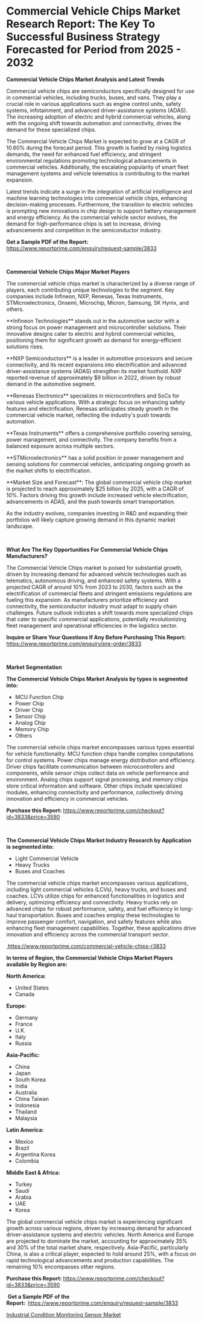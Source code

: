<p><h1>Commercial Vehicle Chips Market Research Report: The Key To Successful Business Strategy Forecasted for Period from 2025 - 2032</h1></p><p><strong>Commercial Vehicle Chips Market Analysis and Latest Trends</strong></p>
<p><p>Commercial vehicle chips are semiconductors specifically designed for use in commercial vehicles, including trucks, buses, and vans. They play a crucial role in various applications such as engine control units, safety systems, infotainment, and advanced driver-assistance systems (ADAS). The increasing adoption of electric and hybrid commercial vehicles, along with the ongoing shift towards automation and connectivity, drives the demand for these specialized chips.</p><p>The Commercial Vehicle Chips Market is expected to grow at a CAGR of 10.60% during the forecast period. This growth is fueled by rising logistics demands, the need for enhanced fuel efficiency, and stringent environmental regulations promoting technological advancements in commercial vehicles. Additionally, the escalating popularity of smart fleet management systems and vehicle telematics is contributing to the market expansion.</p><p>Latest trends indicate a surge in the integration of artificial intelligence and machine learning technologies into commercial vehicle chips, enhancing decision-making processes. Furthermore, the transition to electric vehicles is prompting new innovations in chip design to support battery management and energy efficiency. As the commercial vehicle sector evolves, the demand for high-performance chips is set to increase, driving advancements and competition in the semiconductor industry.</p></p>
<p><strong>Get a Sample PDF of the Report:&nbsp;</strong> <a href="https://www.reportprime.com/enquiry/request-sample/3833?utm_campaign=3288&utm_medium=2&utm_source=Github&utm_content=ia&utm_term=18032025&utm_id=commercial-vehicle-chips">https://www.reportprime.com/enquiry/request-sample/3833</a></p>
<p>&nbsp;</p>
<p><strong>Commercial Vehicle Chips Major Market Players</strong></p>
<p><p>The commercial vehicle chips market is characterized by a diverse range of players, each contributing unique technologies to the segment. Key companies include Infineon, NXP, Renesas, Texas Instruments, STMicroelectronics, Onsemi, Microchip, Micron, Samsung, SK Hynix, and others.</p><p>**Infineon Technologies** stands out in the automotive sector with a strong focus on power management and microcontroller solutions. Their innovative designs cater to electric and hybrid commercial vehicles, positioning them for significant growth as demand for energy-efficient solutions rises. </p><p>**NXP Semiconductors** is a leader in automotive processors and secure connectivity, and its recent expansions into electrification and advanced driver-assistance systems (ADAS) strengthen its market foothold. NXP reported revenue of approximately $9 billion in 2022, driven by robust demand in the automotive segment.</p><p>**Renesas Electronics** specializes in microcontrollers and SoCs for various vehicle applications. With a strategic focus on enhancing safety features and electrification, Renesas anticipates steady growth in the commercial vehicle market, reflecting the industry's push towards automation.</p><p>**Texas Instruments** offers a comprehensive portfolio covering sensing, power management, and connectivity. The company benefits from a balanced exposure across multiple sectors.</p><p>**STMicroelectronics** has a solid position in power management and sensing solutions for commercial vehicles, anticipating ongoing growth as the market shifts to electrification. </p><p>**Market Size and Forecast**: The global commercial vehicle chip market is projected to reach approximately $25 billion by 2025, with a CAGR of 10%. Factors driving this growth include increased vehicle electrification, advancements in ADAS, and the push towards smart transportation.</p><p>As the industry evolves, companies investing in R&D and expanding their portfolios will likely capture growing demand in this dynamic market landscape.</p></p>
<p>&nbsp;</p>
<p><strong>What Are The Key Opportunities For Commercial Vehicle Chips Manufacturers?</strong></p>
<p><p>The Commercial Vehicle Chips market is poised for substantial growth, driven by increasing demand for advanced vehicle technologies such as telematics, autonomous driving, and enhanced safety systems. With a projected CAGR of around 10% from 2023 to 2030, factors such as the electrification of commercial fleets and stringent emissions regulations are fueling this expansion. As manufacturers prioritize efficiency and connectivity, the semiconductor industry must adapt to supply chain challenges. Future outlook indicates a shift towards more specialized chips that cater to specific commercial applications, potentially revolutionizing fleet management and operational efficiencies in the logistics sector.</p></p>
<p><strong>Inquire or Share Your Questions If Any Before Purchasing This Report:</strong> <a href="https://www.reportprime.com/enquiry/pre-order/3833?utm_campaign=3288&utm_medium=2&utm_source=Github&utm_content=ia&utm_term=18032025&utm_id=commercial-vehicle-chips">https://www.reportprime.com/enquiry/pre-order/3833</a></p>
<p>&nbsp;</p>
<p><strong>Market Segmentation</strong></p>
<p><strong>The Commercial Vehicle Chips Market Analysis by types is segmented into:</strong></p>
<p><ul><li>MCU Function Chip</li><li>Power Chip</li><li>Driver Chip</li><li>Sensor Chip</li><li>Analog Chip</li><li>Memory Chip</li><li>Others</li></ul></p>
<p><p>The commercial vehicle chips market encompasses various types essential for vehicle functionality. MCU function chips handle complex computations for control systems. Power chips manage energy distribution and efficiency. Driver chips facilitate communication between microcontrollers and components, while sensor chips collect data on vehicle performance and environment. Analog chips support signal processing, and memory chips store critical information and software. Other chips include specialized modules, enhancing connectivity and performance, collectively driving innovation and efficiency in commercial vehicles.</p></p>
<p><strong>Purchase this Report:&nbsp;</strong><a href="https://www.reportprime.com/checkout?id=3833&price=3590&utm_campaign=3288&utm_medium=2&utm_source=Github&utm_content=ia&utm_term=18032025&utm_id=commercial-vehicle-chips">https://www.reportprime.com/checkout?id=3833&price=3590</a></p>
<p>&nbsp;</p>
<p><strong>The Commercial Vehicle Chips Market Industry Research by Application is segmented into:</strong></p>
<p><ul><li>Light Commercial Vehicle</li><li>Heavy Trucks</li><li>Buses and Coaches</li></ul></p>
<p><p>The commercial vehicle chips market encompasses various applications, including light commercial vehicles (LCVs), heavy trucks, and buses and coaches. LCVs utilize chips for enhanced functionalities in logistics and delivery, optimizing efficiency and connectivity. Heavy trucks rely on advanced chips for robust performance, safety, and fuel efficiency in long-haul transportation. Buses and coaches employ these technologies to improve passenger comfort, navigation, and safety features while also enhancing fleet management capabilities. Together, these applications drive innovation and efficiency across the commercial transport sector.</p></p>
<p><a href="https://www.reportprime.com/commercial-vehicle-chips-r3833?utm_campaign=3288&utm_medium=2&utm_source=Github&utm_content=ia&utm_term=18032025&utm_id=commercial-vehicle-chips">&nbsp;https://www.reportprime.com/commercial-vehicle-chips-r3833</a></p>
<p><strong>In terms of Region, the Commercial Vehicle Chips Market Players available by Region are:</strong></p>
<p>
    <p> <strong> North America: </strong>
        <ul>
            <li>United States</li>
            <li>Canada</li>
        </ul>
        </p> 
    <p> <strong> Europe: </strong>
        <ul>
            <li>Germany</li>
            <li>France</li>
            <li>U.K.</li>
            <li>Italy</li>
            <li>Russia</li>
        </ul>
        </p> 
    <p> <strong> Asia-Pacific: </strong>
        <ul>
            <li>China</li>
            <li>Japan</li>
            <li>South Korea</li>
            <li>India</li>
            <li>Australia</li>
            <li>China Taiwan</li>
            <li>Indonesia</li>
            <li>Thailand</li>
            <li>Malaysia</li>
        </ul>
        </p> 
    <p> <strong> Latin America: </strong>
        <ul>
            <li>Mexico</li>
            <li>Brazil</li>
            <li>Argentina Korea</li>
            <li>Colombia</li>
        </ul>
        </p> 
    <p> <strong> Middle East & Africa: </strong>
        <ul>
            <li>Turkey</li>
            <li>Saudi</li>
            <li>Arabia</li>
            <li>UAE</li>
            <li>Korea</li>
        </ul>
    </p>
    </p>
<p><p>The global commercial vehicle chips market is experiencing significant growth across various regions, driven by increasing demand for advanced driver-assistance systems and electric vehicles. North America and Europe are projected to dominate the market, accounting for approximately 35% and 30% of the total market share, respectively. Asia-Pacific, particularly China, is also a critical player, expected to hold around 25%, with a focus on rapid technological advancements and production capabilities. The remaining 10% encompasses other regions.</p></p>
<p><strong>Purchase this Report: </strong><a href="https://www.reportprime.com/checkout?id=3833&price=3590&utm_campaign=3288&utm_medium=2&utm_source=Github&utm_content=ia&utm_term=18032025&utm_id=commercial-vehicle-chips">https://www.reportprime.com/checkout?id=3833&price=3590</a></p>
<p>&nbsp;<strong>Get a Sample PDF of the Report:&nbsp;&nbsp;</strong><a href="https://www.reportprime.com/enquiry/request-sample/3833?utm_campaign=3288&utm_medium=2&utm_source=Github&utm_content=ia&utm_term=18032025&utm_id=commercial-vehicle-chips">https://www.reportprime.com/enquiry/request-sample/3833</a></p>
<p><strong></strong></p>
<p><p><a href="https://github.com/pelahotayabe/Market-Research-Report-List-1/blob/main/industrial-condition-monitoring-sensor-market.md?utm_campaign=3288&utm_medium=2&utm_source=Github&utm_content=ia&utm_term=18032025&utm_id=commercial-vehicle-chips">Industrial Condition Monitoring Sensor Market</a></p></p>